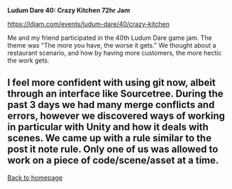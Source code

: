 **Ludum Dare 40: Crazy Kitchen 72hr Jam**

https://ldjam.com/events/ludum-dare/40/crazy-kitchen

Me and my friend participated in the 40th Ludum Dare game jam. The theme was "The more you have, the worse it gets." We thought about a restaurant scenario, and how
by having more customers, the more hectic the work gets.

I feel more confident with using git now, albeit through an interface like Sourcetree. During the past 3 days we had many merge conflicts and errors, however we discovered ways of working in particular with Unity and how it deals with scenes. We came up with a rule similar to the post it note rule. Only one of us was allowed to work on a piece of code/scene/asset at a time.
---
﻿[Back to homepage](/README.md)
